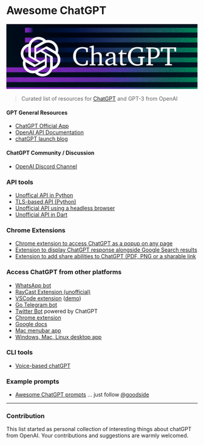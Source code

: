 # Awesome ChatGPT 

![ChatGPT](/chatgpt-header.png)

> Curated list of resources for [ChatGPT](https://chat.openai.com) and GPT-3 from OpenAI

#### GPT General Resources

- [ChatGPT Official App](https://chat.openai.com)
- [OpenAI API Documentation](https://beta.openai.com/docs)
- [chatGPT launch blog](https://openai.com/blog/chatgpt/)

#### ChatGPT Community / Discussion
- [OpenAI Discord Channel](https://discord.com/invite/openai)


### API tools
- [Unoffical API in Python](https://github.com/acheong08/ChatGPT)
- [TLS-based API (Python)](https://github.com/rawandahmad698/PyChatGPT)
- [Unofficial API using a headless browser](https://github.com/transitive-bullshit/chatgpt-api)
- [Unofficial API in Dart](https://github.com/MisterJimson/chatgpt_api_dart)


### Chrome Extensions
- [Chrome extension to access ChatGPT as a popup on any page](https://github.com/kazuki-sf/ChatGPT_Extension)
- [Extension to display ChatGPT response alongside Google Search results](https://github.com/wong2/chat-gpt-google-extension)
- [Extension to add share abilities to ChatGPT (PDF, PNG or a sharable link](https://github.com/liady/ChatGPT-pdf)


### Access ChatGPT from other platforms
- [WhatsApp bot](https://github.com/danielgross/whatsapp-gpt)
- [RayCast Extension (unofficial)](https://github.com/abielzulio/chatgpt-raycast)
- [VSCode extension](https://github.com/mpociot/chatgpt-vscode) ([demo](https://twitter.com/marcelpociot/status/1599180144551526400))
- [Go Telegram bot](https://github.com/m1guelpf/chatgpt-telegram)
- [Twitter Bot](https://github.com/transitive-bullshit/chatgpt-twitter-bot) powered by ChatGPT
- [Chrome extension](https://github.com/kazuki-sf/ChatGPT_Extension)
- [Google docs](https://github.com/cesarhuret/docGPT)
- [Mac menubar app](https://github.com/vincelwt/chatgpt-mac)
- [Windows, Mac, Linux desktop app](https://github.com/sonnylazuardi/chatgpt-desktop)


### CLI tools
- [Voice-based chatGPT](https://github.com/platelminto/chatgpt-conversation)

### Example prompts
- [Awesome ChatGPT prompts](https://github.com/f/awesome-chatgpt-prompts) 
... just follow [@goodside](https://twitter.com/goodside)




---

### Contribution

This list started as personal collection of interesting things about chatGPT from OpenAI. Your contributions and suggestions are warmly welcomed.

